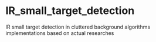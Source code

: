 # IR_small_target_detection
IR small target detection in cluttered background algorithms implementations based on actual researches
